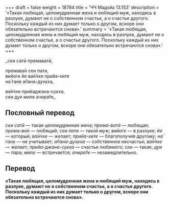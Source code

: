 +++
draft = false
weight = 18784
title = 'ЧЧ Мадхйа 13.153'
description = '«Такая любящая, целомудренная жена и любящий муж, находясь в разлуке, думают не о собственном счастье, а о счастье другого. Поскольку каждый из них думает только о другом, вскоре они обязательно встречаются снова».'
summary = '«Такая любящая, целомудренная жена и любящий муж, находясь в разлуке, думают не о собственном счастье, а о счастье другого. Поскольку каждый из них думает только о другом, вскоре они обязательно встречаются снова».'
+++

_сеи сатӣ премаватӣ,  
  
премава̄н сеи пати,  
вийоге йе ва̄н̃чхе прийа-хите  
на̄ ган̣е а̄пана-дух̣кха,  
  
ва̄н̃чхе прийаджана-сукха,  
сеи дуи миле ачира̄те_

## Пословный перевод

_сеи_ _сатӣ_ — такая целомудренная жена; _према_\-_ватӣ_ — любящая; _према_\-_ва̄н_ — любящий; _сеи_ _пати_ — такой муж; _вийоге_ — в разлуке; _йе_ — который; _ва̄н̃чхе_ — желает; _прийа_\-_хите_ — благополучия другому; _на̄_ _ган̣е_ — не учитывает; _а̄пана_\-_дух̣кха_ — собственное несчастье; _ва̄н̃чхе_ — желает; _прийа_\-_джана_\-_сукха_ — счастье любимого; _сеи_ — такая; _дуи_ — пара; _миле_ — встречается; _ачира̄те_ — незамедлительно.

## Перевод

**«Такая любящая, целомудренная жена и любящий муж, находясь в разлуке, думают не о собственном счастье, а о счастье другого. Поскольку каждый из них думает только о другом, вскоре они обязательно встречаются снова».**
